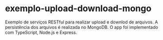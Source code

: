 # exemplo-upload-download-mongo

Exemplo de serviços RESTful para realizar upload e downlod de arquivos. A persistência dos arquivos é realizada no MongoDB. O app foi implementado com TypeScript, Node.js e Express.